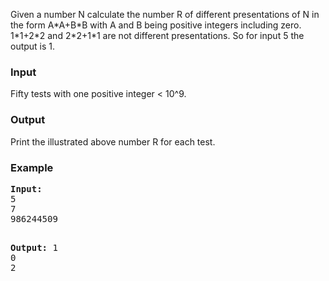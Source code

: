 <p>Given a number N&nbsp;calculate the number R of different&nbsp;presentations of N in the form A*A+B*B with A and B being positive integers including zero. 1*1+2*2 and 2*2+1*1 are not different presentations. So for input 5 the output is 1.</p>
<h3>Input</h3>
<p>Fifty tests with one positive integer &lt; 10^9.</p>
<h3>Output</h3>
<p>Print the illustrated above number R for each test.</p>
<h3>Example</h3>
<pre><strong>Input:</strong>
5<br>7<br>986244509

<strong>Output:</strong>
1<br>0<br>2
</pre>